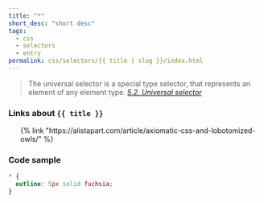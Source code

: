 ```yaml
---
title: "*"
short_desc: "short desc"
tags:
  - css
  - selectors
  - entry
permalink: css/selectors/{{ title | slug }}/index.html
---
```


<blockquote>The universal selector is a special type selector, that represents an element of any element type.
<cite><a href="https://www.w3.org/TR/selectors-4/#the-universal-selector">5.2. Universal selector </a></cite>
</blockquote>

<h3><span>Links about <code>{{ title }}</code></span></h3>

<ol class="bookmarks">
  {% link "https://alistapart.com/article/axiomatic-css-and-lobotomized-owls/" %}
</ol>

<h3><span>Code sample</span></h3>

```css
* {
  outline: 5px solid fuchsia;
}
```
